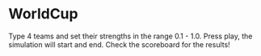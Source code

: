 # WorldCup
Type 4 teams and set their strengths in the range 0.1 - 1.0. Press play, the simulation will start and end. Check the scoreboard for the results!
